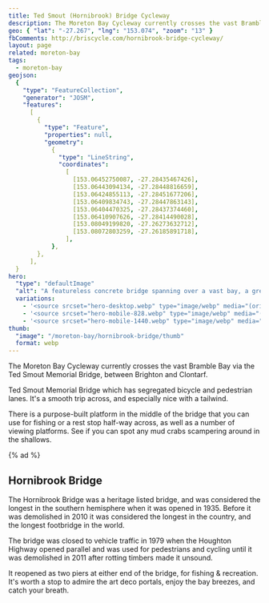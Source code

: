 ```yaml
---
title: Ted Smout (Hornibrook) Bridge Cycleway
description: The Moreton Bay Cycleway currently crosses the vast Bramble Bay via the Hornibrook Bridge, between Brighton and Clontarf.
geo: { "lat": "-27.267", "lng": "153.074", "zoom": "13" }
fbComments: http://briscycle.com/hornibrook-bridge-cycleway/
layout: page
related: moreton-bay
tags:
  - moreton-bay
geojson:
  {
    "type": "FeatureCollection",
    "generator": "JOSM",
    "features":
      [
        {
          "type": "Feature",
          "properties": null,
          "geometry":
            {
              "type": "LineString",
              "coordinates":
                [
                  [153.06452750087, -27.28435467426],
                  [153.06443094134, -27.28448816659],
                  [153.06424855113, -27.28451677206],
                  [153.06409834743, -27.28447863143],
                  [153.06404470325, -27.28437374460],
                  [153.06410907626, -27.28414490028],
                  [153.08049199820, -27.26273632712],
                  [153.08072803259, -27.26185891718],
                ],
            },
        },
      ],
  }
hero:
  "type": "defaultImage"
  "alt": "A featureless concrete bridge spanning over a vast bay, a green painted bike lane disappearing into the distance"
  variations:
    - '<source srcset="hero-desktop.webp" type="image/webp" media="(orientation: landscape)" width="3353" height="897" />'
    - '<source srcset="hero-mobile-828.webp" type="image/webp" media="(max-width: 414px)" width=400 height=300 />'
    - '<source srcset="hero-mobile-1440.webp" type="image/webp" media="(min-width: 415px)" width=400 height=300 />'
thumb:
  "image": "/moreton-bay/hornibrook-bridge/thumb"
  format: webp
---
```


The Moreton Bay Cycleway currently crosses the vast Bramble Bay via the Ted Smout Memorial Bridge, between Brighton and Clontarf.

Ted Smout Memorial Bridge which has segregated bicycle and pedestrian lanes. It's a smooth trip across, and especially nice with a tailwind.

There is a purpose-built platform in the middle of the bridge that you can use for fishing or a rest stop half-way across, as well as a number of viewing platforms. See if you can spot any mud crabs scampering around in the shallows.

{% ad %}

## Hornibrook Bridge

The Hornibrook Bridge was a heritage listed bridge, and was considered the longest in the southern hemisphere when it was opened in 1935. Before it was demolished in 2010 it was considered the longest in the country, and the longest footbridge in the world.

The bridge was closed to vehicle traffic in 1979 when the Houghton Highway opened parallel and was used for pedestrians and cycling until it was demolished in 2011 after rotting timbers made it unsound.

It reopened as two piers at either end of the bridge, for fishing & recreation. It's worth a stop to admire the art deco portals, enjoy the bay breezes, and catch your breath.
